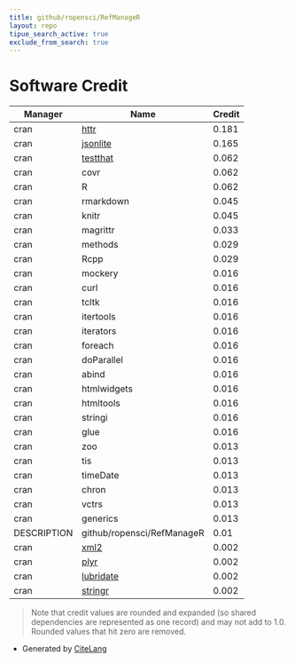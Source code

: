 ```yaml
---
title: github/ropensci/RefManageR
layout: repo
tipue_search_active: true
exclude_from_search: true
---
```

# Software Credit

|Manager|Name|Credit|
|-------|----|------|
|cran|[httr](https://httr.r-lib.org/)|0.181|
|cran|[jsonlite](https://arxiv.org/abs/1403.2805 (paper))|0.165|
|cran|[testthat](https://testthat.r-lib.org)|0.062|
|cran|covr|0.062|
|cran|R|0.062|
|cran|rmarkdown|0.045|
|cran|knitr|0.045|
|cran|magrittr|0.033|
|cran|methods|0.029|
|cran|Rcpp|0.029|
|cran|mockery|0.016|
|cran|curl|0.016|
|cran|tcltk|0.016|
|cran|itertools|0.016|
|cran|iterators|0.016|
|cran|foreach|0.016|
|cran|doParallel|0.016|
|cran|abind|0.016|
|cran|htmlwidgets|0.016|
|cran|htmltools|0.016|
|cran|stringi|0.016|
|cran|glue|0.016|
|cran|zoo|0.013|
|cran|tis|0.013|
|cran|timeDate|0.013|
|cran|chron|0.013|
|cran|vctrs|0.013|
|cran|generics|0.013|
|DESCRIPTION|github/ropensci/RefManageR|0.01|
|cran|[xml2](https://xml2.r-lib.org/)|0.002|
|cran|[plyr](http://had.co.nz/plyr)|0.002|
|cran|[lubridate](https://lubridate.tidyverse.org)|0.002|
|cran|[stringr](http://stringr.tidyverse.org)|0.002|


> Note that credit values are rounded and expanded (so shared dependencies are represented as one record) and may not add to 1.0. Rounded values that hit zero are removed.


- Generated by [CiteLang](https://github.com/vsoch/citelang)
